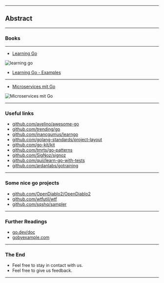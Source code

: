 <!-- .slide: data-background="img/ABSTRACT/00.jpg" data-background-size="100%" data-background-position="50% 50%" -->
----
## Abstract

----

### Books

----
* [Learning Go](https://www.oreilly.com/library/view/learning-go/9781492077206/)

![learning go](img/ABSTRACT/learning_go_book.jpg)<!-- .element height="400px" -->
* [Learning Go - Examples](https://github.com/learning-go-book)

----

* [Microservices mit Go](https://www.rheinwerk-verlag.de/microservices-mit-go-konzepte-werkzeuge-best-practices/)

![Microservices mit Go](img/ABSTRACT/microservices_mit_go_book.png)<!-- .element height="400px" -->

----

### Useful links
* [github.com/avelino/awesome-go](https://github.com/avelino/awesome-go)
* [github.com/trending/go](https://github.com/trending/go)
* [github.com/inancgumus/learngo](https://github.com/inancgumus/learngo)
* [github.com/golang-standards/project-layout](https://github.com/golang-standards/project-layout)
* [github.com/go-kit/kit](https://github.com/go-kit/kit)
* [github.com/tmrts/go-patterns](https://github.com/tmrts/go-patterns)
* [github.com/SigNoz/signoz](https://github.com/SigNoz/signoz)
* [github.com/quii/learn-go-with-tests](https://github.com/quii/learn-go-with-tests)
* [github.com/ardanlabs/gotraining](https://github.com/ardanlabs/gotraining)

----

### Some nice go projects

* [github.com/OpenDiablo2/OpenDiablo2](https://github.com/OpenDiablo2/OpenDiablo2)
* [github.com/wtfutil/wtf](https://github.com/wtfutil/wtf/)
* [github.com/sqshq/sampler](https://github.com/sqshq/sampler)


----

### Further Readings
* [go.dev/doc](https://go.dev/doc/)
* [gobyexample.com](https://gobyexample.com/)

----

### The End
* Feel free to stay in contact with us.
* Feel free to give us feedback.

---